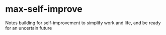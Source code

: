 # max-self-improve
Notes building for self-improvement to simplify work and life, and be ready for an uncertain future
